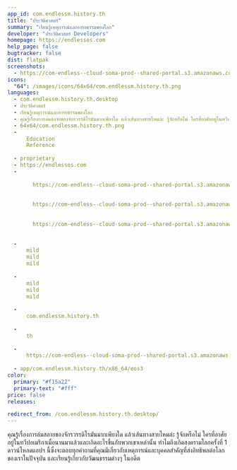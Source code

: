 ```yaml
---
app_id: com.endlessm.history.th
title: "ประวัติศาสตร์"
summary: "เรียนรู้เหตุการณ์และอารยธรรมของโลก"
developer: "ประวัติศาสตร์ Developers"
homepage: https://endlessos.com
help_page: false
bugtracker: false
dist: flatpak
screenshots:
  - https://com-endless--cloud-soma-prod--shared-portal.s3.amazonaws.com/apps.276.screenshots.79b87ce4-9011-47e2-af68-63548942d0e8_201810231939592828.png
icons:
  "64": /images/icons/64x64/com.endlessm.history.th.png
languages:
  - com.endlessm.history.th.desktop
  - ประวัติศาสตร์
  - เรียนรู้เหตุการณ์และอารยธรรมของโลก
  - คุณรู้เรื่องการล่มสลายของจักรวรรดิโรมันมากเพียงใด แล้วเส้นทางสายไหมล่ะ รู้จักหรือไม่ ใครที่อาศัยอยู่ในทวีปอเมริกาเมื่อนานมาแล้วและเกิดอะไรขึ้นกับพวกเขาเหล่านั้น ทำไมถึงเกิดสงครามโลกครั้งที่ 1 ดาวน์โหลดแอปฯ นี้ซึ่งจะตอบทุกคำถามที่คุณมีเกี่ยวกับเหตุการณ์และบุคคลสำคัญที่ส่งอิทธิพลต่อโลกของเราในปัจจุบัน และเรียนรู้เกี่ยวกับวัฒนธรรมต่างๆ ในอดีต
  - 64x64/com.endlessm.history.th.png
  - 
      Education
      Reference
    
  - proprietary
  - https://endlessos.com
  - 
      
        https://com-endless--cloud-soma-prod--shared-portal.s3.amazonaws.com/apps.276.screenshots.79b87ce4-9011-47e2-af68-63548942d0e8_201810231939592828.png
      
      
        https://com-endless--cloud-soma-prod--shared-portal.s3.amazonaws.com/apps.276.screenshots.d8ef011d-789b-45d2-8e4d-9d8bd5cdbd63_201810231939592828.png
      
      
        https://com-endless--cloud-soma-prod--shared-portal.s3.amazonaws.com/apps.276.screenshots.75ea2511-22bb-4e9d-9357-b474c5df4942_201810231939592828.png
      
    
  - 
      mild
      mild
      mild
    
  - 
      mild
      mild
      mild
    
  - 
      com.endlessm.history.th
    
  - 
      th
    
  - 
      https://com-endless--cloud-soma-prod--shared-portal.s3.amazonaws.com/app.1257.appCenterThumbnail.31faf0ba-4c06-4f22-9484-c1889e6c6f28_201810231939022323.jpg
    
  - app/com.endlessm.history.th/x86_64/eos3
color:
  primary: "#f15a22"
  primary-text: "#fff"
price: false
releases:

redirect_from: /com.endlessm.history.th.desktop/
---
```


<p>คุณรู้เรื่องการล่มสลายของจักรวรรดิโรมันมากเพียงใด แล้วเส้นทางสายไหมล่ะ รู้จักหรือไม่ ใครที่อาศัยอยู่ในทวีปอเมริกาเมื่อนานมาแล้วและเกิดอะไรขึ้นกับพวกเขาเหล่านั้น ทำไมถึงเกิดสงครามโลกครั้งที่ 1 ดาวน์โหลดแอปฯ นี้ซึ่งจะตอบทุกคำถามที่คุณมีเกี่ยวกับเหตุการณ์และบุคคลสำคัญที่ส่งอิทธิพลต่อโลกของเราในปัจจุบัน และเรียนรู้เกี่ยวกับวัฒนธรรมต่างๆ ในอดีต</p>